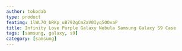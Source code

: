 ```yaml
---
author: tokodab
type: product
featimg: 1lWL7O_bRKp_uB792gCmZaV0Iyq5OOvaP
title: Infinity Love Purple Galaxy Nebula Samsung Galaxy S9 Case
tags: [samsung, galaxy, s9]
category: [samsung]
---
```

